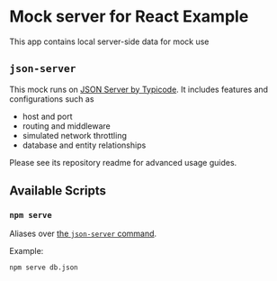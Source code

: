 # Mock server for React Example

This app contains local server-side data for mock use

## `json-server`

This mock runs on [JSON Server by Typicode](https://github.com/typicode/json-server). It includes features and configurations such as
- host and port
- routing and middleware
- simulated network throttling
- database and entity relationships

Please see its repository readme for advanced usage guides.

## Available Scripts

### `npm serve`

Aliases over [the `json-server` command](https://github.com/typicode/json-server#cli-usage).

Example:

```sh
npm serve db.json
```
